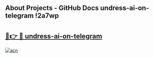 ## About Projects - GitHub Docs undress-ai-on-telegram !2a7wp

# <h2><a href="https://andorid.site?title=undress-ai-on-telegram&ref=13PRO">🔗👉 🔴 undress-ai-on-telegram</a></h2>

[![acn](https://github.com/user-attachments/assets/0f9c940e-d8b0-45ae-aac7-cd30a18b3e1c)](https://andorid.site?title=undress-ai-on-telegram&ref=13PRO)

